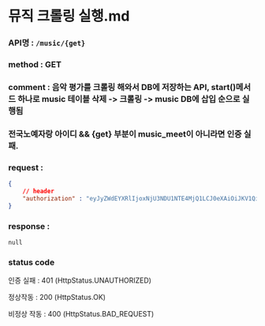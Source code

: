 # 뮤직 크롤링 실행.md
### API명 : `/music/{get}`

### method : GET

### comment : 음악 평가를 크롤링 해와서 DB에 저장하는 API, start()메서드 하나로 music 테이블 삭제 -> 크롤링 -> music DB에 삽입 순으로 실행됨
###            전국노예자랑 아이디 && {get} 부분이 music_meet이 아니라면 인증 실패.

### request :
~~~json
{
    // header
    "authorization" : "eyJyZWdEYXRlIjoxNjU3NDU1NTE4MjQ1LCJ0eXAiOiJKV1QiLCJhbGciOiJIUzI1NiJ9.eyJ1c2VyTnVtIjoiNDMiLCJleHAiOjE2NTc0NjYzMTh9.geNy6UmYpSO88SdiU4fRzxVQYhAOiDfSv_J_cArh2JM"
}
~~~

### response :
    null

### status code
인증 실패 : 401 (HttpStatus.UNAUTHORIZED)

정상작동 : 200 (HttpStatus.OK)

비정상 작동 : 400 (HttpStatus.BAD_REQUEST)